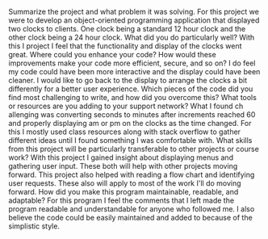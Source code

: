 Summarize the project and what problem it was solving.
For this project we were to develop an object-oriented programming application that displayed two clocks to clients. One clock being a standard 12 hour clock and the other clock being a 24 hour clock. 
What did you do particularly well?
With this I project I feel that the functionality and display of the clocks went great.
Where could you enhance your code? How would these improvements make your code more efficient, secure, and so on?
I do feel my code could have been more interactive and the display could have been cleaner. I would like to go back to the display to arrange the clocks a bit differently for a better user experience.
Which pieces of the code did you find most challenging to write, and how did you overcome this? What tools or resources are you adding to your support network?
What I found ch allenging was converting seconds to minutes after increments reached 60 and properly displaying am or pm on the clocks as the time changed. For this I mostly used class resources along with stack overflow to gather different ideas until I found something I was comfortable with. 
What skills from this project will be particularly transferable to other projects or course work?
With this project I gained insight about displaying menus and gathering user input. These both will help with other projects moving forward. This project also helped with reading a flow chart and identifying user requests. These also will apply to most of the work I'll do moving forward.
How did you make this program maintainable, readable, and adaptable?
For this program I feel the comments that I left made the program readable and understandable for anyone who followed me. I also believe the code could be easily maintained and added to because of the simplistic style. 
